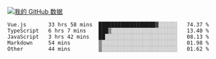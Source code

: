 [![我的 GitHub 数据](https://github-readme-stats.vercel.app/api?username=unbrain&?theme=dark)]()

<!--START_SECTION:waka-->
```text
Vue.js       33 hrs 58 mins  ██████████████████▓░░░░░░   74.37 % 
TypeScript   6 hrs 7 mins    ███▒░░░░░░░░░░░░░░░░░░░░░   13.40 % 
JavaScript   3 hrs 42 mins   ██░░░░░░░░░░░░░░░░░░░░░░░   08.13 % 
Markdown     54 mins         ▒░░░░░░░░░░░░░░░░░░░░░░░░   01.98 % 
Other        44 mins         ▒░░░░░░░░░░░░░░░░░░░░░░░░   01.62 % 
```
<!--END_SECTION:waka-->
